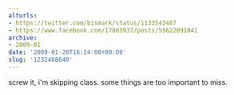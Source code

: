 ```yaml
---
alturls:
- https://twitter.com/bismark/status/1133543487
- https://www.facebook.com/17803937/posts/55622091041
archive:
- 2009-01
date: '2009-01-20T16:24:00+00:00'
slug: '1232468640'
---
```


screw it, i'm skipping class. some things are too important to miss.

